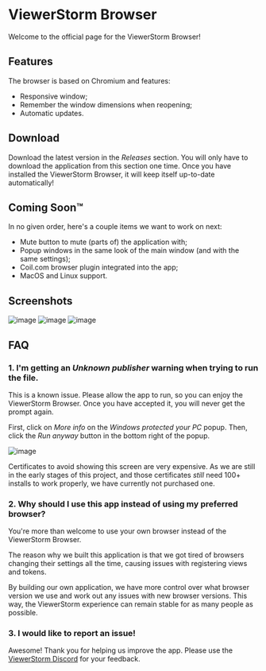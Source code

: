# ViewerStorm Browser
Welcome to the official page for the ViewerStorm Browser!

## Features
The browser is based on Chromium and features:
- Responsive window;
- Remember the window dimensions when reopening;
- Automatic updates.

## Download
Download the latest version in the *Releases* section. 
You will only have to download the application from this section one time. Once you have installed the ViewerStorm Browser, it will keep itself up-to-date automatically!

## Coming Soon™
In no given order, here's a couple items we want to work on next:
- Mute button to mute (parts of) the application with;
- Popup windows in the same look of the main window (and with the same settings);
- Coil.com browser plugin integrated into the app;
- MacOS and Linux support.

## Screenshots
![image](https://user-images.githubusercontent.com/96284235/146679365-6a6a9116-ae60-48ba-8901-a97d6f4f8be5.png)
![image](https://user-images.githubusercontent.com/96284235/146679369-43c9b609-235f-49a8-b5b1-bcf37dec2802.png)
![image](https://user-images.githubusercontent.com/96284235/146679379-73e58859-b322-4bf1-8c1f-bc709ce271ab.png)

## FAQ
### 1. I'm getting an _Unknown publisher_ warning when trying to run the file.
This is a known issue. Please allow the app to run, so you can enjoy the ViewerStorm Browser. Once you have accepted it, you will never get the prompt again.

First, click on _More info_ on the _Windows protected your PC_ popup. Then, click the _Run anyway_ button in the bottom right of the popup.

![image](https://user-images.githubusercontent.com/96284235/146679992-2580503a-6440-4e80-8180-5f6d46705f0a.png)

Certificates to avoid showing this screen are very expensive. As we are still in the early stages of this project, and those certificates _still_ need 100+ installs to work properly, we have currently not purchased one. 

### 2. Why should I use this app instead of using my preferred browser?
You're more than welcome to use your own browser instead of the ViewerStorm Browser. 

The reason why we built this application is that we got tired of browsers changing their settings all the time, causing issues with registering views and tokens. 

By building our own application, we have more control over what browser version we use and work out any issues with new browser versions. This way, the ViewerStorm experience can remain stable for as many people as possible. 

### 3. I would like to report an issue!
Awesome! Thank you for helping us improve the app. Please use the [ViewerStorm Discord](https://discord.com/invite/EbYrkTa) for your feedback.
